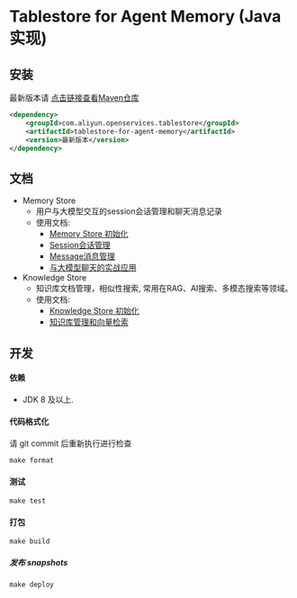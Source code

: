 # Tablestore for Agent Memory (Java 实现)

## 安装

最新版本请 [点击链接查看Maven仓库](https://central.sonatype.com/artifact/com.aliyun.openservices.tablestore/tablestore-for-agent-memory)

```xml
<dependency>
	<groupId>com.aliyun.openservices.tablestore</groupId>
	<artifactId>tablestore-for-agent-memory</artifactId>
	<version>最新版本</version>
</dependency>
```

## 文档

- Memory Store
	- 用户与大模型交互的session会话管理和聊天消息记录
	- 使用文档:
		- [Memory Store 初始化](examples/src/main/java/com/aliyun/openservices/tablestore/agent/memory/MemoryStoreInitExample.java)
		- [Session会话管理](examples/src/main/java/com/aliyun/openservices/tablestore/agent/memory/SessionExample.java)
		- [Message消息管理](examples/src/main/java/com/aliyun/openservices/tablestore/agent/memory/MessageExample.java)
		- [与大模型聊天的实战应用](examples/src/main/java/com/aliyun/openservices/tablestore/agent/memory/SimpleUseExample.java)
- Knowledge Store
	- 知识库文档管理，相似性搜索, 常用在RAG、AI搜索、多模态搜索等领域。
	- 使用文档:
		- [Knowledge Store 初始化](examples/src/main/java/com/aliyun/openservices/tablestore/agent/knowledge/KnowledgeStoreInitExample.java)
		- [知识库管理和向量检索](examples/src/main/java/com/aliyun/openservices/tablestore/agent/knowledge/KnowledgeExample.java)
## 开发

#### 依赖

- JDK 8 及以上.

#### 代码格式化

请 git commit 后重新执行进行检查

```shell
make format
```

#### 测试

```shell
make test
```

#### 打包

```shell
make build
```

##### 发布 snapshots

```shell
make deploy
```
